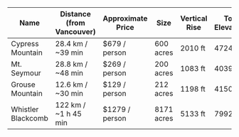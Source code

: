 | Name               | Distance (from Vancouver) | Approximate Price | Size       | Vertical Rise | Top Elevation | Website |
| ------------------ | ------------------------- | ----------------- | ---------- | ------------- | ------------- | ------- |
| Cypress Mountain   | 28.4 km / ~39 min         | $679 / person     | 600 acres  | 2010 ft       | 4724 ft  | http://www.cypressmountain.com/ |
| Mt. Seymour        | 28.8 km / ~48 min         | $269 / person     | 200 acres  | 1083 ft       | 4039 ft  | http://mtseymour.ca/ |
| Grouse Mountain    | 12.6 km / ~30 min         | $129 / person     | 212 acres  | 1198 ft       | 4150 ft  | https://www.grousemountain.com/ |
| Whistler Blackcomb | 122 km / ~1 h 45 min      | $1279 / person    | 8171 acres | 5133 ft       |  7992 ft | https://www.whistlerblackcomb.com/ |
